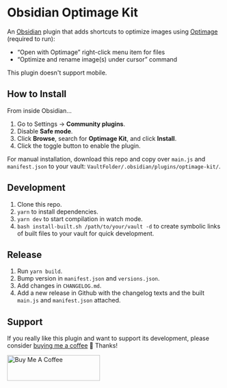 # Obsidian Optimage Kit

An [Obsidian](https://obsidian.md) plugin that adds shortcuts to optimize images using [Optimage](https://optimage.app) (required to run):
- “Open with Optimage” right-click menu item for files
- “Optimize and rename image(s) under cursor” command

This plugin doesn't support mobile.

## How to Install

From inside Obsidian…
1. Go to Settings → **Community plugins**.
2. Disable **Safe mode**.
3. Click **Browse**, search for **Optimage Kit**, and click **Install**.
4. Click the toggle button to enable the plugin.

For manual installation, download this repo and copy over `main.js` and `manifest.json` to your vault: `VaultFolder/.obsidian/plugins/optimage-kit/`.

## Development

1. Clone this repo.
2. `yarn` to install dependencies.
3. `yarn dev` to start compilation in watch mode.
4. `bash install-built.sh /path/to/your/vault -d` to create symbolic links of built files to your vault for quick development.

## Release

1. Run `yarn build`.
2. Bump version in `manifest.json` and `versions.json`.
3. Add changes in `CHANGELOG.md`.
4. Add a new release in Github with the changelog texts and the built `main.js` and `manifest.json` attached.

## Support

If you really like this plugin and want to support its development, please consider [buying me a coffee](https://www.buymeacoffee.com/charliecm) 🙂 Thanks!

<a href="https://www.buymeacoffee.com/charliecm" target="_blank"><img src="https://cdn.buymeacoffee.com/buttons/v2/default-yellow.png" alt="Buy Me A Coffee" width="217" height="60" /></a>

